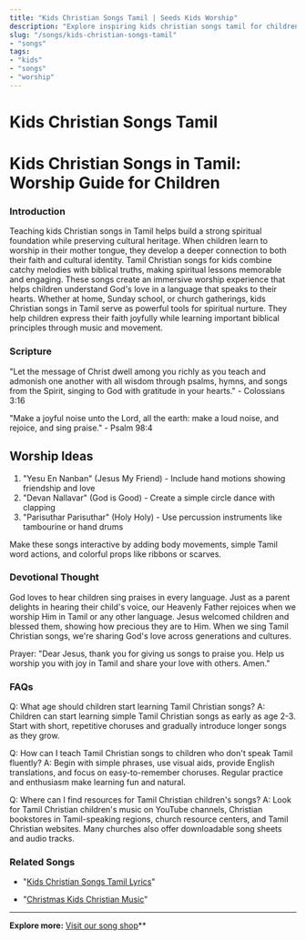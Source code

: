 ```yaml
---
title: "Kids Christian Songs Tamil | Seeds Kids Worship"
description: "Explore inspiring kids christian songs tamil for children's worship and faith development. Biblical music resources for families and ministry."
slug: "/songs/kids-christian-songs-tamil"
- "songs"
tags:
- "kids"
- "songs"
- "worship"
---
```


# Kids Christian Songs Tamil

# Kids Christian Songs in Tamil: Worship Guide for Children

### Introduction
Teaching kids Christian songs in Tamil helps build a strong spiritual foundation while preserving cultural heritage. When children learn to worship in their mother tongue, they develop a deeper connection to both their faith and cultural identity. Tamil Christian songs for kids combine catchy melodies with biblical truths, making spiritual lessons memorable and engaging. These songs create an immersive worship experience that helps children understand God's love in a language that speaks to their hearts. Whether at home, Sunday school, or church gatherings, kids Christian songs in Tamil serve as powerful tools for spiritual nurture. They help children express their faith joyfully while learning important biblical principles through music and movement.

### Scripture
"Let the message of Christ dwell among you richly as you teach and admonish one another with all wisdom through psalms, hymns, and songs from the Spirit, singing to God with gratitude in your hearts." - Colossians 3:16

"Make a joyful noise unto the Lord, all the earth: make a loud noise, and rejoice, and sing praise." - Psalm 98:4

## Worship Ideas
1. "Yesu En Nanban" (Jesus My Friend) - Include hand motions showing friendship and love
2. "Devan Nallavar" (God is Good) - Create a simple circle dance with clapping
3. "Parisuthar Parisuthar" (Holy Holy) - Use percussion instruments like tambourine or hand drums

Make these songs interactive by adding body movements, simple Tamil word actions, and colorful props like ribbons or scarves.

### Devotional Thought
God loves to hear children sing praises in every language. Just as a parent delights in hearing their child's voice, our Heavenly Father rejoices when we worship Him in Tamil or any other language. Jesus welcomed children and blessed them, showing how precious they are to Him. When we sing Tamil Christian songs, we're sharing God's love across generations and cultures.

Prayer: "Dear Jesus, thank you for giving us songs to praise you. Help us worship you with joy in Tamil and share your love with others. Amen."

### FAQs
Q: What age should children start learning Tamil Christian songs?
A: Children can start learning simple Tamil Christian songs as early as age 2-3. Start with short, repetitive choruses and gradually introduce longer songs as they grow.

Q: How can I teach Tamil Christian songs to children who don't speak Tamil fluently?
A: Begin with simple phrases, use visual aids, provide English translations, and focus on easy-to-remember choruses. Regular practice and enthusiasm make learning fun and natural.

Q: Where can I find resources for Tamil Christian children's songs?
A: Look for Tamil Christian children's music on YouTube channels, Christian bookstores in Tamil-speaking regions, church resource centers, and Tamil Christian websites. Many churches also offer downloadable song sheets and audio tracks.

### Related Songs

- "[Kids Christian Songs Tamil Lyrics](/songs/kids-christian-songs-tamil-lyrics/)"

- "[Christmas Kids Christian Music](/activities/christmas-kids-christian-music/)"

---

**Explore more:** [Visit our song shop](https://seedskidsworship.com/shop)**

<!-- Schema Markup -->
<script type="application/ld+json">
{
  "@context": "https://schema.org",
  "@type": "MusicRecording",
  "name": "Kids Christian Songs Tamil",
  "byArtist": {
    "@type": "MusicGroup",
    "name": "Seeds Kids Worship"
  },
  "isFamilyFriendly": true,
  "url": "https://seedskidsworship.com/songs/kids-christian-songs-tamil/"
}
</script>